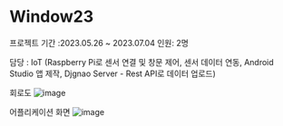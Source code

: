 # Window23

프로젝트 기간 :2023.05.26 ~ 2023.07.04
인원: 2명

담당 : IoT (Raspberry Pi로 센서 연결 및 창문 제어, 센서 데이터 연동, Android Studio 앱 제작, Djgnao Server - Rest API로 데이터 업로드)

회로도
![image](https://github.com/eunjijen/Window23/assets/75493219/7349f33e-d8b5-44e0-a9c1-87aef26c1fe2)


어플리케이션 화면
![image](https://github.com/eunjijen/Window23/assets/75493219/dbe4ffd3-aecc-4710-af40-6e3c57ba0b12)
